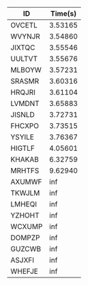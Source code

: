 |ID|Time(s)|
|-|-|
|OVCETL|3.53165|
|WVYNJR|3.54860|
|JIXTQC|3.55546|
|UULTVT|3.55676|
|MLBOYW|3.57231|
|SRASMR|3.60316|
|HRQJRI|3.61104|
|LVMDNT|3.65883|
|JISNLD|3.72731|
|FHCXPO|3.73515|
|YSYILE|3.76367|
|HIGTLF|4.05601|
|KHAKAB|6.32759|
|MRHTFS|9.62940|
|AXUMWF|inf|
|TKWJLM|inf|
|LMHEQI|inf|
|YZHOHT|inf|
|WCXUMP|inf|
|DOMPZP|inf|
|GUZCWB|inf|
|ASJXFI|inf|
|WHEFJE|inf|
